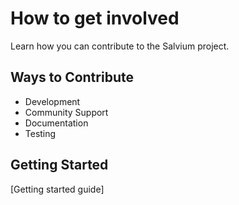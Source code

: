 # How to get involved

Learn how you can contribute to the Salvium project.

## Ways to Contribute

- Development
- Community Support
- Documentation
- Testing

## Getting Started

[Getting started guide]
